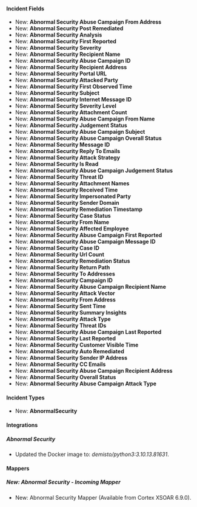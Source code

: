 
#### Incident Fields

- New: **Abnormal Security Abuse Campaign From Address**
- New: **Abnormal Security Post Remediated**
- New: **Abnormal Security Analysis**
- New: **Abnormal Security First Reported**
- New: **Abnormal Security Severity**
- New: **Abnormal Security Recipient Name**
- New: **Abnormal Security Abuse Campaign ID**
- New: **Abnormal Security Recipient Address**
- New: **Abnormal Security Portal URL**
- New: **Abnormal Security Attacked Party**
- New: **Abnormal Security First Observed Time**
- New: **Abnormal Security Subject**
- New: **Abnormal Security Internet Message ID**
- New: **Abnormal Security Severity Level**
- New: **Abnormal Security Attachment Count**
- New: **Abnormal Security Abuse Campaign From Name**
- New: **Abnormal Security Judgement Status**
- New: **Abnormal Security Abuse Campaign Subject**
- New: **Abnormal Security Abuse Campaign Overall Status**
- New: **Abnormal Security Message ID**
- New: **Abnormal Security Reply To Emails**
- New: **Abnormal Security Attack Strategy**
- New: **Abnormal Security Is Read**
- New: **Abnormal Security Abuse Campaign Judgement Status**
- New: **Abnormal Security Threat ID**
- New: **Abnormal Security Attachment Names**
- New: **Abnormal Security Received Time**
- New: **Abnormal Security Impersonated Party**
- New: **Abnormal Security Sender Domain**
- New: **Abnormal Security Remediation Timestamp**
- New: **Abnormal Security Case Status**
- New: **Abnormal Security From Name**
- New: **Abnormal Security Affected Employee**
- New: **Abnormal Security Abuse Campaign First Reported**
- New: **Abnormal Security Abuse Campaign Message ID**
- New: **Abnormal Security Case ID**
- New: **Abnormal Security Url Count**
- New: **Abnormal Security Remediation Status**
- New: **Abnormal Security Return Path**
- New: **Abnormal Security To Addresses**
- New: **Abnormal Security Campaign ID**
- New: **Abnormal Security Abuse Campaign Recipient Name**
- New: **Abnormal Security Attack Vector**
- New: **Abnormal Security From Address**
- New: **Abnormal Security Sent Time**
- New: **Abnormal Security Summary Insights**
- New: **Abnormal Security Attack Type**
- New: **Abnormal Security Threat IDs**
- New: **Abnormal Security Abuse Campaign Last Reported**
- New: **Abnormal Security Last Reported**
- New: **Abnormal Security Customer Visible Time**
- New: **Abnormal Security Auto Remediated**
- New: **Abnormal Security Sender IP Address**
- New: **Abnormal Security CC Emails**
- New: **Abnormal Security Abuse Campaign Recipient Address**
- New: **Abnormal Security Overall Status**
- New: **Abnormal Security Abuse Campaign Attack Type**

#### Incident Types

- New: **AbnormalSecurity**

#### Integrations

##### Abnormal Security

- Updated the Docker image to: *demisto/python3:3.10.13.81631*.

#### Mappers

##### New: Abnormal Security - Incoming Mapper

- New: Abnormal Security Mapper (Available from Cortex XSOAR 6.9.0).
